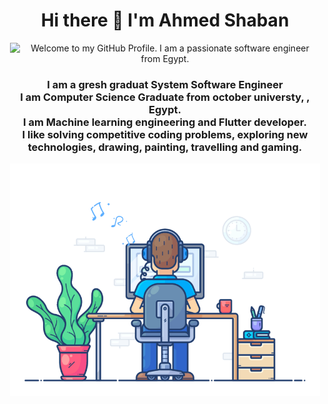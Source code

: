 ###  <h1 align="center"> Hi there 👋 I'm Ahmed Shaban</h1>


<p align='center' style='margin: 16px 4px 8px;'>
    <img src="https://readme-typing-svg.herokuapp.com?font=Fira+Code&pause=1000&color=54A6FF&center=true&vCenter=true&multiline=true&width=710&height=70&lines=Welcome+to+my+GitHub+Profile;I+am+a+software+engineer+from+Egypt" alt="Welcome to my GitHub Profile. I am a passionate software engineer from Egypt." />
</p>





<h3 align="center">
    I am a gresh graduat System Software Engineer <br />
    I am Computer Science Graduate from october universty, , Egypt.<br />
    I am Machine learning engineering and Flutter developer.<br />
    I like solving competitive coding problems, exploring new technologies, drawing, painting, travelling and gaming.
</h3>

<p align='center' style='margin: 16px 4px 8px;'>
    <img src="./assets/dev-working_rounded.gif" alt="working developer">
</p>









